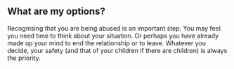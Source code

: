 ##  What are my options?

Recognising that you are being abused is an important step. You may feel you
need time to think about your situation. Or perhaps you have already made up
your mind to end the relationship or to leave. Whatever you decide, your
safety (and that of your children if there are children) is always the
priority.
